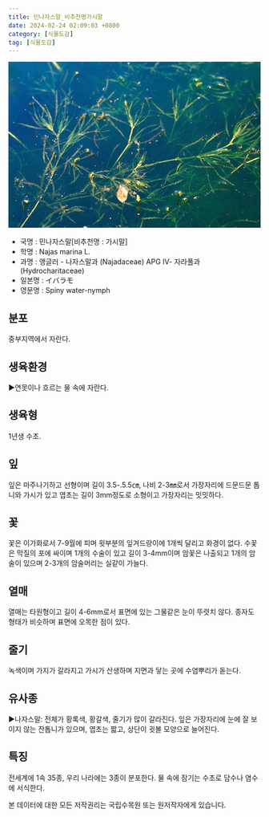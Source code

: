 ```yaml
---
title: 민나자스말_비추천명가시말
date: 2024-02-24 02:09:03 +0800
category: [식물도감]
tag: [식물도감]
---
```




![민나자스말[비추천명 : 가시말]](/assets/img/fileUpload/plants/basic/Najadaceae/Najas/11995/11995_3_th2.jpg)
- 국명 : 민나자스말[비추천명 : 가시말]
- 학명 : Najas marina L.
- 과명 : 앵글러 - 나자스말과 (Najadaceae) APG Ⅳ- 자라풀과 (Hydrocharitaceae)
- 일본명 : イバラモ
- 영문명 : Spiny water-nymph


## 분포
중부지역에서 자란다.
## 생육환경
▶연못이나 흐르는 물 속에 자란다.
## 생육형
1년생 수초.
## 잎
잎은 마주나기하고 선형이며 길이 3.5-.5.5㎝, 나비 2-3㎜로서 가장자리에 드문드문 톱니와 가시가 있고 엽초는 길이 3mm정도로 소형이고 가장자리는 밋밋하다.
## 꽃
꽃은 이가화로서 7-9월에 피며 윗부분의 잎겨드랑이에 1개씩 달리고 화경이 없다. 수꽃은 막질의 포에 싸이며 1개의 수술이 있고 길이 3-4mm이며 암꽃은 나출되고 1개의 암술이 있으며 2-3개의 암술머리는 실같이 가늘다.
## 열매
열매는 타원형이고 길이 4-6mm로서 표면에 있는 그물같은 눈이 뚜렷치 않다. 종자도 형태가 비슷하며 표면에 오목한 점이 있다.
## 줄기
녹색이며 가지가 갈라지고 가시가 산생하며 지면과 닿는 곳에 수염뿌리가 돋는다.
## 유사종
▶나자스말: 전체가 황록색, 황갈색, 줄기가 많이 갈라진다. 잎은 가장자리에 눈에 잘 보이지 않는 잔톱니가 있으며, 엽초는 짧고, 상단이 귓볼 모양으로 늘어진다.
## 특징
전세계에 1속 35종, 우리 나라에는 3종이 분포한다. 물 속에 잠기는 수초로 담수나 염수에 서식한다.






본 데이터에 대한 모든 저작권리는 국립수목원 또는 원저작자에게 있습니다.

